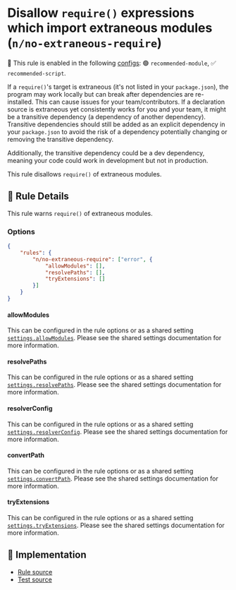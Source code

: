 # Disallow `require()` expressions which import extraneous modules (`n/no-extraneous-require`)

💼 This rule is enabled in the following [configs](https://github.com/eslint-community/eslint-plugin-n#-configs): 🟢 `recommended-module`, ✅ `recommended-script`.

<!-- end auto-generated rule header -->

If a `require()`'s target is extraneous (it's not listed in your `package.json`), the program may work locally but can break after dependencies are re-installed. This can cause issues for your team/contributors. If a declaration source is extraneous yet consistently works for you and your team, it might be a transitive dependency (a dependency of another dependency). Transitive dependencies should still be added as an explicit dependency in your `package.json` to avoid the risk of a dependency potentially changing or removing the transitive dependency.

Additionally, the transitive dependency could be a dev dependency, meaning your code could work in development but not in production.

This rule disallows `require()` of extraneous modules.

## 📖 Rule Details

This rule warns `require()` of extraneous modules.

### Options

```json
{
    "rules": {
        "n/no-extraneous-require": ["error", {
            "allowModules": [],
            "resolvePaths": [],
            "tryExtensions": []
        }]
    }
}
```

#### allowModules

This can be configured in the rule options or as a shared setting [`settings.allowModules`](../shared-settings.md#allowmodules).
Please see the shared settings documentation for more information.

#### resolvePaths

This can be configured in the rule options or as a shared setting [`settings.resolvePaths`](../shared-settings.md#resolvepaths).
Please see the shared settings documentation for more information.

#### resolverConfig

This can be configured in the rule options or as a shared setting [`settings.resolverConfig`](../shared-settings.md#resolverconfig).
Please see the shared settings documentation for more information.

#### convertPath

This can be configured in the rule options or as a shared setting [`settings.convertPath`](../shared-settings.md#convertpath).
Please see the shared settings documentation for more information.

#### tryExtensions

This can be configured in the rule options or as a shared setting [`settings.tryExtensions`](../shared-settings.md#tryextensions).
Please see the shared settings documentation for more information.

## 🔎 Implementation

- [Rule source](../../lib/rules/no-extraneous-require.js)
- [Test source](../../tests/lib/rules/no-extraneous-require.js)
